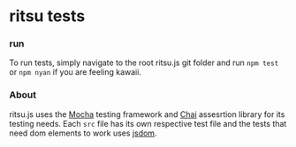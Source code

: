 # ritsu tests

### run
To run tests, simply navigate to the root ritsu.js git folder and run `npm test` or `npm nyan` if you are feeling kawaii.

### About
ritsu.js uses the [Mocha](https://mochajs.org/#getting-started) testing framework and [Chai](http://chaijs.com/) assesrtion library for its testing needs. Each `src` file has its own respective test file and the tests that need dom elements to work uses [jsdom](https://github.com/tmpvar/jsdom).
